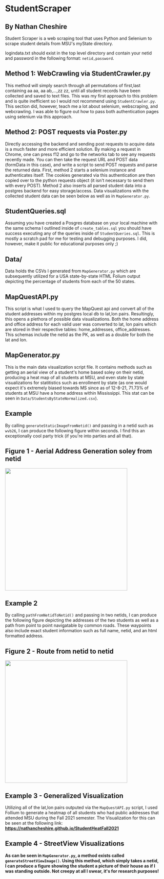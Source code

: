 # StudentScraper 
## By Nathan Cheshire

Student Scraper is a web scraping tool that uses Python and Selenium to scrape student details from MSU's myState directory.

logindata.txt should exist in the top level directory and contain your netid and password in the following format: `netid,password`.

## Method 1: WebCrawling via StudentCrawler.py

This method will simply search through all permutations of first,last containing aa aa, aa ab,...,zz zz, until all student records have been collected and saved to text files. This was my first approach to this problem and is quite inefficient so I would not recommend using `StudentCrawler.py`. This section did, however, teach me a lot about selenium, webscraping, and webcrawling. I was able to figure out how to pass both authentication pages using selenium via this approach.

## Method 2: POST requests via Poster.py

Directly accessing the backend and sending post requests to acquire data is a much faster and more efficient solution. By making a request in Chrome, one can press f12 and go to the networks tab to see any requests recently made. You can then take the request URL and POST data (formData in this case), and write a script to send POST requests and parse the returned data. First, method 2 starts a selenium instance and authenticates itself. The cookies generated via this authentication are then copied over to the python requests object (it isn't necessary to send them with every POST). Method 2 also inserts all parsed student data into a postgres backend for easy storage/access. Data visualizations with the collected student data can be seen below as well as in `MapGenerator.py`.

## StudentQueries.sql

Assuming you have created a Posgres database on your local machine with the same schema I outlined inside of `create_tables.sql` you should have success executing any of the queries inside of `StudentQueries.sql`. This is mostly a scratch pad for me for testing and debugging purposes. I did, however, make it public for educational purposes only ;)

## Data/

Data holds the CSVs I generated from `MapGenerator.py` which are subsequently utilized for a USA state-by-state HTML Folium output depicting the percentage of students from each of the 50 states.

## MapQuestAPI.py

This script is what I used to query the MapQuest api and convert all of the student addresses within my postgres local db to lat,lon pairs. Resultingly, this opens a plethora of possible data visualizations. Both the home address and office address for each valid user was converted to lat, lon pairs which are stored in their respective tables: home_addresses, office_addresses. This schemas include the netid as the PK, as well as a double for both the lat and lon.

## MapGenerator.py

This is the main data visualization script file. It contains methods such as getting an aerial view of a student's home based soley on their netid, producing a heat map of all students at MSU, and even state by state visualizations for statitistics such as enrollment by state (as one would expect it's extremely biased towards MS since as of 12-8-21, 71.73% of students at MSU have a home address within Mississippi. This stat can be seen in `Data/StudentsByStateNormalized.csv`).

## Example

By calling `generateStaticImageFromNetid()` and passing in a netid such as `wvb26`, I can produce the following figure within seconds. I find this an exceptionally cool party trick (if you're into parties and all that).

## Figure 1 - Aerial Address Generation soley from netid

<img src="https://i.imgur.com/mS6MiE7.png" data-canonical-src="https://i.imgur.com/mS6MiE7.png" width = 400px height = 400px/>

## Example 2

By calling `pathFromNetidToNetid()` and passing in two netids, I can produce the following figure depicting the addresses of the two students as well as a path from point to point navigatable by common roads. These waypoints also include exact student information such as full name, netid, and an html formatted address.

## Figure 2 - Route from netid to netid

<img src="https://i.imgur.com/GunFwRK.png" data-canonical-src="https://i.imgur.com/GunFwRK.png" width = 400px height = 400px/>

## Example 3 - Generalized Visualization

Utilizing all of the lat,lon pairs outputed via the `MapQuestAPI.py` script, I used Follium to generate a heatmap of all students who had public addresses that attended MSU during the Fall 2021 semester. The Visualization for this can be seen at the following link: 
<b>https://nathancheshire.github.io/StudentHeatFall2021<b/>

## Example 4 - StreetView Visualizations

As can be seen in `MapGenerator.py`, a method exists called `generateStreetViewImage()`. Using this method, which simply takes a netid, I can produce a figure showing the student a picture of their house as if I was standing outside. Not creepy at all I swear, it's for research purposes!
